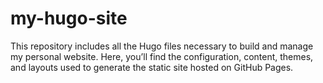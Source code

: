 # my-hugo-site
This repository includes all the Hugo files necessary to build and manage my personal website. Here, you’ll find the configuration, content, themes, and layouts used to generate the static site hosted on GitHub Pages.
